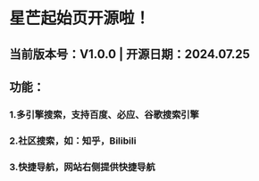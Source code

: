 # 星芒起始页开源啦！
## 当前版本号：V1.0.0    |   开源日期：2024.07.25
## 功能：
### 1.多引擎搜索，支持百度、必应、谷歌搜索引擎
### 2.社区搜索，如：知乎，Bilibili
### 3.快捷导航，网站右侧提供快捷导航
